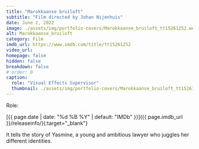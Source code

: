 ```yaml
---
title: "Marokkaanse bruiloft"
subtitle: "Film directed by Johan Nijenhuis"
date: June 2, 2022
image: ./assets/img/portfolio-covers/Marokkaanse_bruiloft_tt15261252.webp
alt: Marokkaanse_bruiloft
category: Film
imdb_url: https://www.imdb.com/title/tt15261252
video_url: 
homepage: false
hidden: false
breakdown: false
# order: 0
caption:
  role: "Visual Effects Supervisor"
  thumbnail: ./assets/img/portfolio-covers/Marokkaanse_bruiloft_tt15261252.webp
---
```

Role: <span style="color:white">{{ page.caption.role | default: "N/A" }}</span>

[{{ page.date | date: "%d %B %Y" | default: "IMDb" }}]({{ page.imdb_url }}/releaseinfo/){:target="_blank"}

It tells the story of Yasmine, a young and ambitious lawyer who juggles her different identities.
